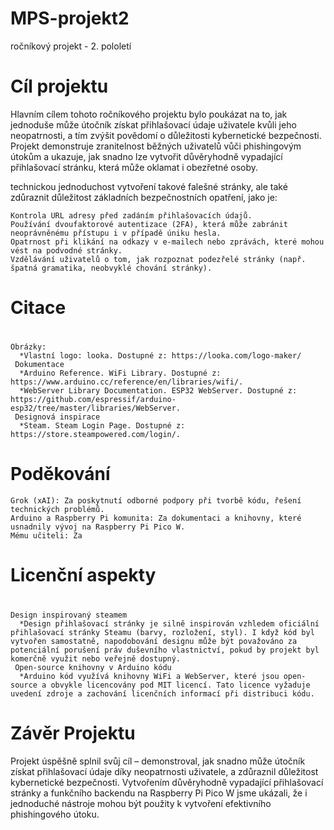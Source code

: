 # MPS-projekt2
ročníkový projekt - 2. pololetí

# Cíl projektu
  Hlavním cílem tohoto ročníkového projektu bylo poukázat na to, jak jednoduše může útočník získat přihlašovací údaje uživatele kvůli jeho neopatrnosti, a tím zvýšit povědomí o důležitosti kybernetické bezpečnosti. Projekt demonstruje zranitelnost běžných uživatelů vůči        phishingovým útokům a ukazuje, jak snadno lze vytvořit důvěryhodně vypadající přihlašovací stránku, která může oklamat i obezřetné osoby.

  technickou jednoduchost vytvoření takové falešné stránky, ale také zdůraznit důležitost základních bezpečnostních opatření, jako je:

    Kontrola URL adresy před zadáním přihlašovacích údajů.
    Používání dvoufaktorové autentizace (2FA), která může zabránit neoprávněnému přístupu i v případě úniku hesla.
    Opatrnost při klikání na odkazy v e-mailech nebo zprávách, které mohou vést na podvodné stránky.
    Vzdělávání uživatelů o tom, jak rozpoznat podezřelé stránky (např. špatná gramatika, neobvyklé chování stránky).

# Citace
  #
    Obrázky:
      *Vlastní logo: looka. Dostupné z: https://looka.com/logo-maker/
     Dokumentace
      *Arduino Reference. WiFi Library. Dostupné z: https://www.arduino.cc/reference/en/libraries/wifi/.
      *WebServer Library Documentation. ESP32 WebServer. Dostupné z: https://github.com/espressif/arduino-esp32/tree/master/libraries/WebServer.
     Designová inspirace
      *Steam. Steam Login Page. Dostupné z: https://store.steampowered.com/login/.
# Poděkování
    Grok (xAI): Za poskytnutí odborné podpory při tvorbě kódu, řešení technických problémů.
    Arduino a Raspberry Pi komunita: Za dokumentaci a knihovny, které usnadnily vývoj na Raspberry Pi Pico W.
    Mému učiteli: Za 

# Licenční aspekty
  #
    Design inspirovaný steamem
      *Design přihlašovací stránky je silně inspirován vzhledem oficiální přihlašovací stránky Steamu (barvy, rozložení, styl). I když kód byl vytvořen samostatně, napodobování designu může být považováno za potenciální porušení práv duševního vlastnictví, pokud by projekt byl komerčně využit nebo veřejně dostupný.
     Open-source knihovny v Arduino kódu
      *Arduino kód využívá knihovny WiFi a WebServer, které jsou open-source a obvykle licencovány pod MIT licencí. Tato licence vyžaduje uvedení zdroje a zachování licenčních informací při distribuci kódu.
# Závěr Projektu 
  Projekt úspěšně splnil svůj cíl – demonstroval, jak snadno může útočník získat přihlašovací údaje díky neopatrnosti uživatele, a zdůraznil důležitost kybernetické bezpečnosti. Vytvořením důvěryhodně vypadající přihlašovací stránky a funkčního backendu na Raspberry Pi Pico    W jsme ukázali, že i jednoduché nástroje mohou být použity k vytvoření efektivního phishingového útoku.
